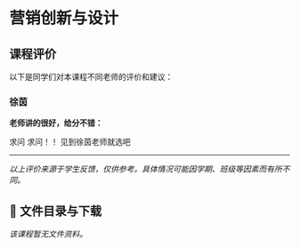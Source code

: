 # 营销创新与设计

## 课程评价

以下是同学们对本课程不同老师的评价和建议：

### 徐茵

**老师讲的很好，给分不错：**

求问  求问！！  见到徐茵老师就选吧

---

*以上评价来源于学生反馈，仅供参考。具体情况可能因学期、班级等因素而有所不同。*
## 📄 文件目录与下载

_该课程暂无文件资料。_
